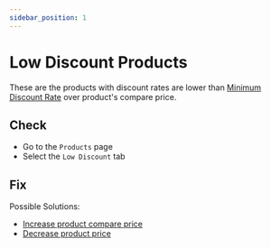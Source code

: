 ```yaml
---
sidebar_position: 1
---
```


# Low Discount Products

These are the products with discount rates are lower than [Minimum Discount Rate](../configuration/price-management) over product's compare price.

## Check

- Go to the `Products` page
- Select the `Low Discount` tab

## Fix

Possible Solutions:

- [Increase product compare price](../fixing-issues/update-product-compare-price)
- [Decrease product price](../fixing-issues/update-product-price)
